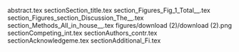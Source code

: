 abstract.tex
sectionSection_title.tex
section_Figures_Fig_1_Total__.tex
section_Figures_section_Discussion_The__.tex
section_Methods_All_in_house__.tex
figures/download (2)/download (2).png
sectionCompeting_int.tex
sectionAuthors_contr.tex
sectionAcknowledgeme.tex
sectionAdditional_Fi.tex
